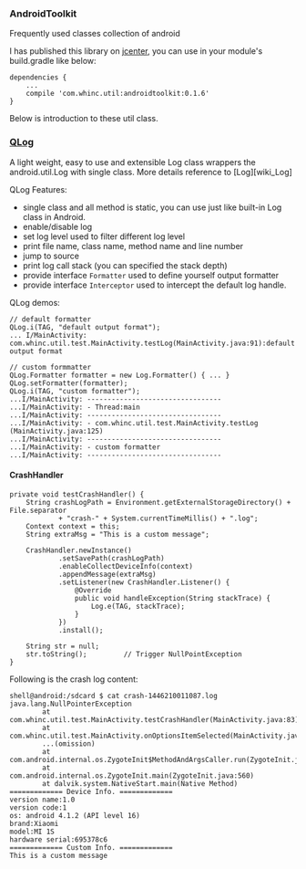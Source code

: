 
### AndroidToolkit

Frequently used classes collection of android

I has published this library on [jcenter][1], you can use in your module's build.gradle like below:

    dependencies {
        ...
        compile 'com.whinc.util:androidtoolkit:0.1.6'
    }

Below is introduction to these util class.

### [QLog][2]

A light weight, easy to use and extensible Log class wrappers the android.util.Log with single class. More details reference to [Log][wiki_Log]

QLog Features:

* single class and all method is static, you can use just like built-in Log class in Android.
* enable/disable log
* set log level used to filter different log level
* print file name, class name, method name and line number
* jump to source
* print log call stack (you can specified the stack depth)
* provide interface `Formatter` used to define yourself output formatter
* provide interface `Interceptor` used to intercept the default log handle.

QLog demos:

    // default formatter
    QLog.i(TAG, "default output format");
    ... I/MainActivity: com.whinc.util.test.MainActivity.testLog(MainActivity.java:91):default output format

    // custom formmatter
    QLog.Formatter formatter = new Log.Formatter() { ... }
    QLog.setFormatter(formatter);
    QLog.i(TAG, "custom formatter");
    ...I/MainActivity: ---------------------------------
    ...I/MainActivity: - Thread:main
    ...I/MainActivity: ---------------------------------
    ...I/MainActivity: - com.whinc.util.test.MainActivity.testLog (MainActivity.java:125)
    ...I/MainActivity: ---------------------------------
    ...I/MainActivity: - custom formatter
    ...I/MainActivity: ---------------------------------

#### CrashHandler

    private void testCrashHandler() {
        String crashLogPath = Environment.getExternalStorageDirectory() + File.separator
                + "crash-" + System.currentTimeMillis() + ".log";
        Context context = this;
        String extraMsg = "This is a custom message";

        CrashHandler.newInstance()
                .setSavePath(crashLogPath)
                .enableCollectDeviceInfo(context)
                .appendMessage(extraMsg)
                .setListener(new CrashHandler.Listener() {
                    @Override
                    public void handleException(String stackTrace) {
                        Log.e(TAG, stackTrace);
                    }
                })
                .install();

        String str = null;
        str.toString();         // Trigger NullPointException
    }

Following is the crash log content:

    shell@android:/sdcard $ cat crash-1446210011087.log
    java.lang.NullPointerException
            at com.whinc.util.test.MainActivity.testCrashHandler(MainActivity.java:83)
            at com.whinc.util.test.MainActivity.onOptionsItemSelected(MainActivity.java:52)
            ...(omission)
            at com.android.internal.os.ZygoteInit$MethodAndArgsCaller.run(ZygoteInit.java:793)
            at com.android.internal.os.ZygoteInit.main(ZygoteInit.java:560)
            at dalvik.system.NativeStart.main(Native Method)
    ============= Device Info. =============
    version name:1.0
    version code:1
    os: android 4.1.2 (API level 16)
    brand:Xiaomi
    model:MI 1S
    hardware serial:695378c6
    ============= Custom Info. =============
    This is a custom message

[1]:https://bintray.com/whinc/maven/androidtoolkit/view
[2]:./wiki/QLog.md
